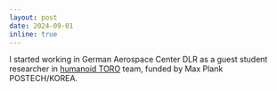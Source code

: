 ```yaml
---
layout: post
date: 2024-09-01
inline: true
---
```


I started working in German Aerospace Center DLR as a guest student researcher in <a href="https://www.dlr.de/de/rm/forschung/robotersysteme/humanoide/toro" target="_blank">humanoid TORO</a> team, funded by Max Plank POSTECH/KOREA.
